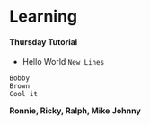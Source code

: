 # Learning
#### Thursday Tutorial
* Hello World
`
New Lines
`
```
Bobby 
Brown
Cool it
```
**Ronnie, Ricky, Ralph, Mike**
**Johnny**